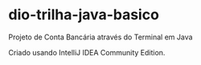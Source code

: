 # dio-trilha-java-basico
Projeto de Conta Bancária através do Terminal em Java

Criado usando IntelliJ IDEA Community Edition.
